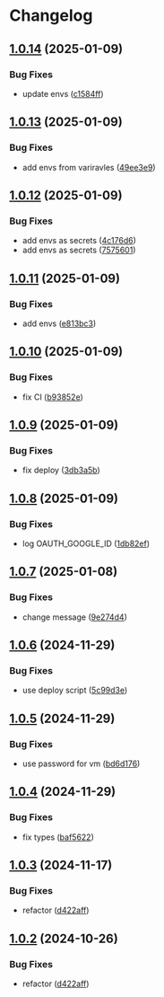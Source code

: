 # Changelog

## [1.0.14](https://github.com/Jiml87/easylang_fe/compare/mywords_ui-v1.0.13...mywords_ui-v1.0.14) (2025-01-09)


### Bug Fixes

* update envs ([c1584ff](https://github.com/Jiml87/easylang_fe/commit/c1584ff7bbf3cd6c27e01afdb77b01239de59c9b))

## [1.0.13](https://github.com/Jiml87/easylang_fe/compare/mywords_ui-v1.0.12...mywords_ui-v1.0.13) (2025-01-09)


### Bug Fixes

* add envs from variravles ([49ee3e9](https://github.com/Jiml87/easylang_fe/commit/49ee3e94395dd1c4c3aff5ace7350a3534f30d41))

## [1.0.12](https://github.com/Jiml87/easylang_fe/compare/mywords_ui-v1.0.11...mywords_ui-v1.0.12) (2025-01-09)


### Bug Fixes

* add envs as secrets ([4c176d6](https://github.com/Jiml87/easylang_fe/commit/4c176d67d1f118d7b078c81c0d250afcbf24bc77))
* add envs as secrets ([7575601](https://github.com/Jiml87/easylang_fe/commit/75756015cb01ae06b772a93e11f7598941bc9d4f))

## [1.0.11](https://github.com/Jiml87/easylang_fe/compare/mywords_ui-v1.0.10...mywords_ui-v1.0.11) (2025-01-09)


### Bug Fixes

* add envs ([e813bc3](https://github.com/Jiml87/easylang_fe/commit/e813bc3a104e633d5f27654fdd240a464475db15))

## [1.0.10](https://github.com/Jiml87/easylang_fe/compare/mywords_ui-v1.0.9...mywords_ui-v1.0.10) (2025-01-09)


### Bug Fixes

* fix CI ([b93852e](https://github.com/Jiml87/easylang_fe/commit/b93852e0051eeecc03f718f9e592aa0f4d928954))

## [1.0.9](https://github.com/Jiml87/easylang_fe/compare/mywords_ui-v1.0.8...mywords_ui-v1.0.9) (2025-01-09)


### Bug Fixes

* fix deploy ([3db3a5b](https://github.com/Jiml87/easylang_fe/commit/3db3a5bead2e88800e70497925eeb69ced8932af))

## [1.0.8](https://github.com/Jiml87/easylang_fe/compare/mywords_ui-v1.0.7...mywords_ui-v1.0.8) (2025-01-09)


### Bug Fixes

* log OAUTH_GOOGLE_ID ([1db82ef](https://github.com/Jiml87/easylang_fe/commit/1db82efe5cb4bfafaac6e49955a6373bcb8b7ff9))

## [1.0.7](https://github.com/Jiml87/easylang_fe/compare/mywords_ui-v1.0.6...mywords_ui-v1.0.7) (2025-01-08)


### Bug Fixes

* change message ([9e274d4](https://github.com/Jiml87/easylang_fe/commit/9e274d4db46697dffe43b729dae2a79ac01ff46e))

## [1.0.6](https://github.com/Jiml87/easylang_fe/compare/mywords_ui-v1.0.5...mywords_ui-v1.0.6) (2024-11-29)


### Bug Fixes

* use deploy script ([5c99d3e](https://github.com/Jiml87/easylang_fe/commit/5c99d3e302997ac4dd35ba643f0ea8f4654e3ba7))

## [1.0.5](https://github.com/Jiml87/easylang_fe/compare/mywords_ui-v1.0.4...mywords_ui-v1.0.5) (2024-11-29)


### Bug Fixes

* use password for vm ([bd6d176](https://github.com/Jiml87/easylang_fe/commit/bd6d17650b4b509b9332a9854fe67f4292e643ee))

## [1.0.4](https://github.com/Jiml87/easylang_fe/compare/mywords_ui-v1.0.3...mywords_ui-v1.0.4) (2024-11-29)


### Bug Fixes

* fix types ([baf5622](https://github.com/Jiml87/easylang_fe/commit/baf5622df681b343d8d45d9b9f117d29f803d500))

## [1.0.3](https://github.com/Jiml87/easylang_fe/compare/mywords_ui-v1.0.2...mywords_ui-v1.0.3) (2024-11-17)


### Bug Fixes

* refactor ([d422aff](https://github.com/Jiml87/easylang_fe/commit/d422aff83625ba925e1d6a1c8a480b84b31055e9))

## [1.0.2](https://github.com/Jiml87/easylang_fe/compare/mywords-v1.0.1...mywords-v1.0.2) (2024-10-26)


### Bug Fixes

* refactor ([d422aff](https://github.com/Jiml87/easylang_fe/commit/d422aff83625ba925e1d6a1c8a480b84b31055e9))
